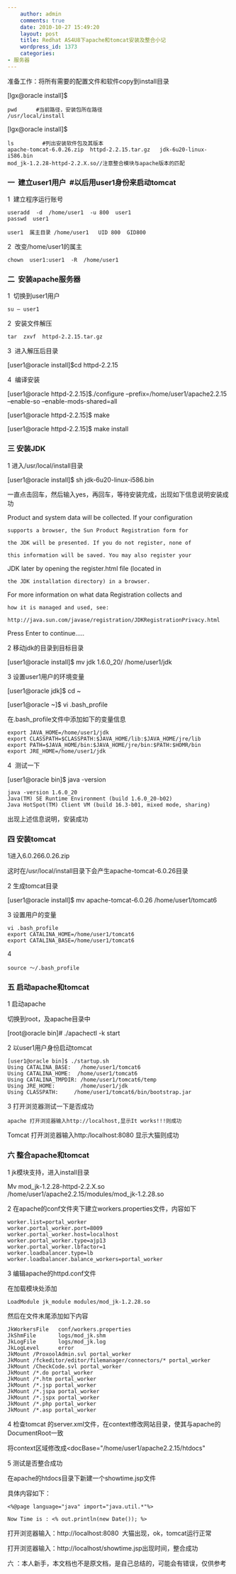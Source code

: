 ```yaml
---
    author: admin
    comments: true
    date: 2010-10-27 15:49:20
    layout: post
    title: Redhat AS4U8下apache和tomcat安装及整合小记
    wordpress_id: 1373
    categories:
- 服务器
---
```


准备工作：将所有需要的配置文件和软件copy到install目录

[lgx@oracle install]$

    pwd      #当前路径，安装包所在路径
    /usr/local/install

[lgx@oracle install]$

    ls         #列出安装软件包及其版本
    apache-tomcat-6.0.26.zip  httpd-2.2.15.tar.gz   jdk-6u20-linux-i586.bin
    mod_jk-1.2.28-httpd-2.2.X.so//注意整合模块与apache版本的匹配

### 一  建立user1用户  #以后用user1身份来启动tomcat

1  建立程序运行账号

    useradd  -d  /home/user1  -u 800  user1
    passwd  user1

    user1  属主目录 /home/user1   UID 800  GID800

2  改变/home/user1的属主

    chown  user1:user1  -R  /home/user1

### 二  安装apache服务器

1  切换到user1用户

    su – user1

2  安装文件解压

    tar  zxvf  httpd-2.2.15.tar.gz

3  进入解压后目录

[user1@oracle install]$cd httpd-2.2.15

4  编译安装

[user1@oracle httpd-2.2.15]$./configure –prefix=/home/user1/apache2.2.15 –enable-so  –enable-mods-shared=all

[user1@oracle httpd-2.2.15]$ make

[user1@oracle httpd-2.2.15]$ make install

### 三 安装JDK

1 进入/usr/local/install目录

[user1@oracle install]$ sh jdk-6u20-linux-i586.bin

一直点击回车，然后输入yes，再回车，等待安装完成，出现如下信息说明安装成功

Product and system data will be collected. If your configuration

    supports a browser, the Sun Product Registration form for

    the JDK will be presented. If you do not register, none of

    this information will be saved. You may also register your

JDK later by opening the register.html file (located in

    the JDK installation directory) in a browser.

For more information on what data Registration collects and

    how it is managed and used, see:

    http://java.sun.com/javase/registration/JDKRegistrationPrivacy.html

Press Enter to continue…..

2 移动jdk的目录到目标目录

[user1@oracle install]$ mv jdk 1.6.0_20/ /home/user1/jdk

3 设置user1用户的环境变量

[user1@oracle jdk]$ cd ~

[user1@oracle ~]$ vi .bash_profile

在.bash_profile文件中添加如下的变量信息

    export JAVA_HOME=/home/user1/jdk
    export CLASSPATH=$CLASSPATH:$JAVA_HOME/lib:$JAVA_HOME/jre/lib
    export PATH=$JAVA_HOME/bin:$JAVA_HOME/jre/bin:$PATH:$HOMR/bin
    export JRE_HOME=/home/user1/jdk

4  测试一下

[user1@oracle bin]$ java -version

    java -version 1.6.0_20
    Java(TM) SE Runtime Environment (build 1.6.0_20-b02)
    Java HotSpot(TM) Client VM (build 16.3-b01, mixed mode, sharing)

出现上述信息说明，安装成功

### 四 安装tomcat

1进入6.0.266.0.26.zip

这时在/usr/local/install目录下会产生apache-tomcat-6.0.26目录

2 生成tomcat目录

[user1@oracle install]$ mv apache-tomcat-6.0.26 /home/user1/tomcat6

3 设置用户的变量

    vi .bash_profile
    export CATALINA_HOME=/home/user1/tomcat6
    export CATALINA_BASE=/home/user1/tomcat6

4

    source ～/.bash_profile

### 五 启动apache和tomcat

1 启动apache

切换到root，及apache目录中

[root@oracle bin]# ./apachectl -k start

2 以user1用户身份启动tomcat

    [user1@oracle bin]$ ./startup.sh
    Using CATALINA_BASE:   /home/user1/tomcat6
    Using CATALINA_HOME:  /home/user1/tomcat6
    Using CATALINA_TMPDIR: /home/user1/tomcat6/temp
    Using JRE_HOME:        /home/user1/jdk
    Using CLASSPATH:     /home/user1/tomcat6/bin/bootstrap.jar

3 打开浏览器测试一下是否成功

    apache 打开浏览器输入http://localhost,显示It works!!!则成功

Tomcat 打开浏览器输入http:/localhost:8080 显示大猫则成功

### 六 整合apache和tomcat

1 jk模块支持，进入install目录

Mv mod_jk-1.2.28-httpd-2.2.X.so /home/user1/apache2.2.15/modules/mod_jk-1.2.28.so

2 在apache的conf文件夹下建立workers.properties文件，内容如下

    worker.list=portal_worker
    worker.portal_worker.port=8009
    worker.portal_worker.host=localhost
    worker.portal_worker.type=ajp13
    worker.portal_worker.lbfactor=1
    worker.loadbalancer.type=lb
    worker.loadbalancer.balance_workers=portal_worker

3 编辑apache的httpd.conf文件

在加载模块处添加

    LoadModule jk_module modules/mod_jk-1.2.28.so

然后在文件末尾添加如下内容

    JkWorkersFile   conf/workers.properties
    JkShmFile       logs/mod_jk.shm
    JkLogFile       logs/mod_jk.log
    JkLogLevel      error
    JkMount /ProxoolAdmin.svl portal_worker
    JkMount /fckeditor/editor/filemanager/connectors/* portal_worker
    JkMount /CheckCode.svl portal_worker
    JkMount /*.do portal_worker
    JkMount /*.htm portal_worker
    JkMount /*.jsp portal_worker
    JkMount /*.jspa portal_worker
    JkMount /*.jspx portal_worker
    JkMount /*.php portal_worker
    JkMount /*.asp portal_worker

4 检查tomcat 的server.xml文件，在context修改网站目录，使其与apache的DocumentRoot一致

将context区域修改成<docBase="/home/user1/apache2.2.15/htdocs"

5 测试是否整合成功

在apache的htdocs目录下新建一个showtime.jsp文件

具体内容如下：

    <%@page language="java" import="java.util.*"%>

    Now Time is : <% out.println(new Date()); %>

打开浏览器输入：http://localhost:8080  大猫出现，ok，tomcat运行正常

打开浏览器输入：http://localhost/showtime.jsp出现时间，整合成功

六 ：本人新手，本文档也不是原文档，是自己总结的，可能会有错误，仅供参考
